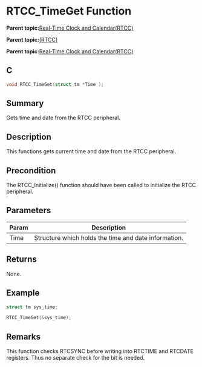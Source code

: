 # RTCC\_TimeGet Function

**Parent topic:**[Real-Time Clock and Calendar\(RTCC\)](GUID-B5E44A99-95D2-4582-B651-D06671D5F8D8.md)

**Parent topic:**[\(RTCC\)](GUID-2CD86BA1-3631-4EAD-91D1-C1C3C26A895C.md)

**Parent topic:**[Real-Time Clock and Calendar\(RTCC\)](GUID-A833F419-C31F-45F9-A851-9E23B8B6854A.md)

## C

```c
void RTCC_TimeGet(struct tm *Time );
```

## Summary

Gets time and date from the RTCC peripheral.

## Description

This functions gets current time and date from the RTCC peripheral.

## Precondition

The RTCC\_Initialize\(\) function should have been called to initialize the RTCC peripheral.

## Parameters

|Param|Description|
|-----|-----------|
|Time|Structure which holds the time and date information.|

## Returns

None.

## Example

```c
struct tm sys_time;

RTCC_TimeGet(&sys_time);
```

## Remarks

This function checks RTCSYNC before writing into RTCTIME and RTCDATE registers. Thus no separate check for the bit is needed.

